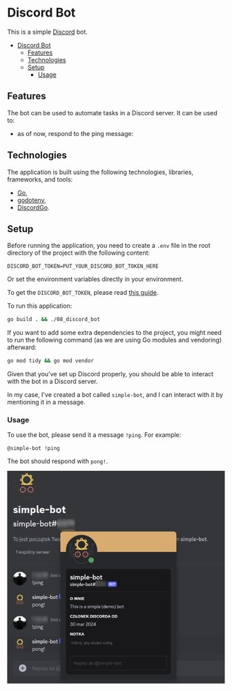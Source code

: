 # Discord Bot

This is a simple [Discord](https://discord.com/) bot.

- [Discord Bot](#discord-bot)
  - [Features](#features)
  - [Technologies](#technologies)
  - [Setup](#setup)
    - [Usage](#usage)

## Features

The bot can be used to automate tasks in a Discord server. It can be used to:

- as of now, respond to the ping message:

## Technologies

The application is built using the following technologies, libraries, frameworks, and tools:

- [Go](https://golang.org/),
- [godotenv](https://github.com/joho/godotenv),
- [DiscordGo](https://github.com/bwmarrin/discordgo).

## Setup

Before running the application, you need to create a `.env` file in the root directory of the project with the following content:

```env
DISCORD_BOT_TOKEN=PUT_YOUR_DISCORD_BOT_TOKEN_HERE
```

Or set the environment variables directly in your environment.

To get the `DISCORD_BOT_TOKEN`, please read [this guide](https://www.writebots.com/discord-bot-token/).

To run this application:

```bash
go build . && ./08_discord_bot
```

If you want to add some extra dependencies to the project, you might need to run the following command (as we are using Go modules and vendoring) afterward:

```bash
go mod tidy && go mod vendor
```

Given that you've set up Discord properly, you should be able to interact with the bot in a Discord server.

In my case, I've created a bot called `simple-bot`, and I can interact with it by mentioning it in a message.

### Usage

To use the bot, please send it a message `!ping`. For example:

```text
@simple-bot !ping
```

The bot should respond with `pong!`.

![Discord Bot](./img/discord_bot.png)
